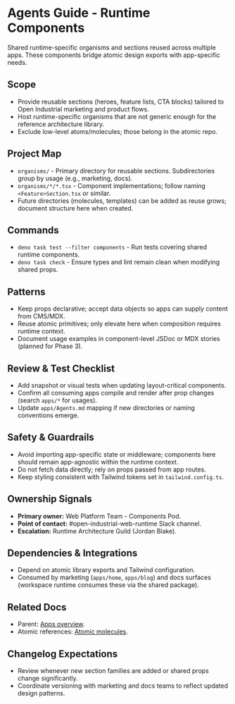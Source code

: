# Agents Guide - Runtime Components

Shared runtime-specific organisms and sections reused across multiple apps. These components bridge atomic design exports with app-specific needs.

## Scope

- Provide reusable sections (heroes, feature lists, CTA blocks) tailored to Open Industrial marketing and product flows.
- Host runtime-specific organisms that are not generic enough for the reference architecture library.
- Exclude low-level atoms/molecules; those belong in the atomic repo.

## Project Map

- `organisms/` - Primary directory for reusable sections. Subdirectories group by usage (e.g., marketing, docs).
- `organisms/*/*.tsx` - Component implementations; follow naming `<Feature>Section.tsx` or similar.
- Future directories (molecules, templates) can be added as reuse grows; document structure here when created.

## Commands

- `deno task test --filter components` - Run tests covering shared runtime components.
- `deno task check` - Ensure types and lint remain clean when modifying shared props.

## Patterns

- Keep props declarative; accept data objects so apps can supply content from CMS/MDX.
- Reuse atomic primitives; only elevate here when composition requires runtime context.
- Document usage examples in component-level JSDoc or MDX stories (planned for Phase 3).

## Review & Test Checklist

- Add snapshot or visual tests when updating layout-critical components.
- Confirm all consuming apps compile and render after prop changes (search `apps/*` for usages).
- Update `apps/Agents.md` mapping if new directories or naming conventions emerge.

## Safety & Guardrails

- Avoid importing app-specific state or middleware; components here should remain app-agnostic within the runtime context.
- Do not fetch data directly; rely on props passed from app routes.
- Keep styling consistent with Tailwind tokens set in `tailwind.config.ts`.

## Ownership Signals

- **Primary owner:** Web Platform Team - Components Pod.
- **Point of contact:** #open-industrial-web-runtime Slack channel.
- **Escalation:** Runtime Architecture Guild (Jordan Blake).

## Dependencies & Integrations

- Depend on atomic library exports and Tailwind configuration.
- Consumed by marketing (`apps/home`, `apps/blog`) and docs surfaces (workspace runtime consumes these via the shared package).

## Related Docs

- Parent: [Apps overview](../Agents.md).
- Atomic references: [Atomic molecules](../../../open-industrial-reference-architecture/atomic/molecules/Agents.md).

## Changelog Expectations

- Review whenever new section families are added or shared props change significantly.
- Coordinate versioning with marketing and docs teams to reflect updated design patterns.
